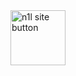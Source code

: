 <a href="https://n1l.neocities.org/">
  <img align="left" alt="n1l site button" width="88px" src="https://n1l.neocities.org/n1l-button.gif" />
